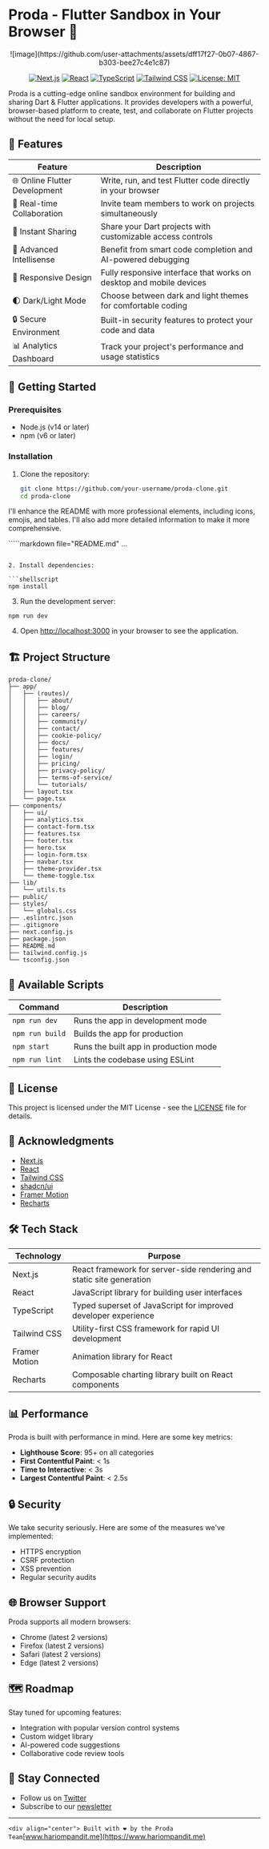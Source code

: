 # Proda - Flutter Sandbox in Your Browser 🚀

<div align="center">
![image](https://github.com/user-attachments/assets/dff17f27-0b07-4867-b303-bee27c4e1c87)

  
  [![Next.js](https://img.shields.io/badge/Next.js-13.0+-blueviolet.svg)](https://nextjs.org/)
  [![React](https://img.shields.io/badge/React-18.0+-blue.svg)](https://reactjs.org/)
  [![TypeScript](https://img.shields.io/badge/TypeScript-4.5+-blue.svg)](https://www.typescriptlang.org/)
  [![Tailwind CSS](https://img.shields.io/badge/Tailwind_CSS-3.0+-38B2AC.svg)](https://tailwindcss.com/)
  [![License: MIT](https://img.shields.io/badge/License-MIT-yellow.svg)](https://opensource.org/licenses/MIT)
</div>

Proda is a cutting-edge online sandbox environment for building and sharing Dart & Flutter applications. It provides developers with a powerful, browser-based platform to create, test, and collaborate on Flutter projects without the need for local setup.

## 🌟 Features

| Feature | Description |
|---------|-------------|
| 🌐 Online Flutter Development | Write, run, and test Flutter code directly in your browser |
| 👥 Real-time Collaboration | Invite team members to work on projects simultaneously |
| 🔗 Instant Sharing | Share your Dart projects with customizable access controls |
| 🧠 Advanced Intellisense | Benefit from smart code completion and AI-powered debugging |
| 📱 Responsive Design | Fully responsive interface that works on desktop and mobile devices |
| 🌓 Dark/Light Mode | Choose between dark and light themes for comfortable coding |
| 🔒 Secure Environment | Built-in security features to protect your code and data |
| 📊 Analytics Dashboard | Track your project's performance and usage statistics |

## 🚀 Getting Started

### Prerequisites

- Node.js (v14 or later)
- npm (v6 or later)

### Installation

1. Clone the repository:
   ```bash
   git clone https://github.com/your-username/proda-clone.git
   cd proda-clone
I'll enhance the README with more professional elements, including icons, emojis, and tables. I'll also add more detailed information to make it more comprehensive.

`<ReactProject id="proda-clone">````markdown file="README.md"
...
```

2. Install dependencies:

```shellscript
npm install
```


3. Run the development server:

```shellscript
npm run dev
```


4. Open [http://localhost:3000](http://localhost:3000) in your browser to see the application.


## 🏗️ Project Structure

```plaintext
proda-clone/
├── app/
│   ├── (routes)/
│   │   ├── about/
│   │   ├── blog/
│   │   ├── careers/
│   │   ├── community/
│   │   ├── contact/
│   │   ├── cookie-policy/
│   │   ├── docs/
│   │   ├── features/
│   │   ├── login/
│   │   ├── pricing/
│   │   ├── privacy-policy/
│   │   ├── terms-of-service/
│   │   └── tutorials/
│   ├── layout.tsx
│   └── page.tsx
├── components/
│   ├── ui/
│   ├── analytics.tsx
│   ├── contact-form.tsx
│   ├── features.tsx
│   ├── footer.tsx
│   ├── hero.tsx
│   ├── login-form.tsx
│   ├── navbar.tsx
│   ├── theme-provider.tsx
│   └── theme-toggle.tsx
├── lib/
│   └── utils.ts
├── public/
├── styles/
│   └── globals.css
├── .eslintrc.json
├── .gitignore
├── next.config.js
├── package.json
├── README.md
├── tailwind.config.js
└── tsconfig.json
```

## 📜 Available Scripts

| Command | Description
|-----|-----
| `npm run dev` | Runs the app in development mode
| `npm run build` | Builds the app for production
| `npm start` | Runs the built app in production mode
| `npm run lint` | Lints the codebase using ESLint




## 📄 License

This project is licensed under the MIT License - see the [LICENSE](LICENSE) file for details.

## 🙏 Acknowledgments

- [Next.js](https://nextjs.org/)
- [React](https://reactjs.org/)
- [Tailwind CSS](https://tailwindcss.com/)
- [shadcn/ui](https://ui.shadcn.com/)
- [Framer Motion](https://www.framer.com/motion/)
- [Recharts](https://recharts.org/)


## 🛠️ Tech Stack

| Technology | Purpose
|-----|-----
| Next.js | React framework for server-side rendering and static site generation
| React | JavaScript library for building user interfaces
| TypeScript | Typed superset of JavaScript for improved developer experience
| Tailwind CSS | Utility-first CSS framework for rapid UI development
| Framer Motion | Animation library for React
| Recharts | Composable charting library built on React components


## 📊 Performance

Proda is built with performance in mind. Here are some key metrics:

- **Lighthouse Score**: 95+ on all categories
- **First Contentful Paint**: < 1s
- **Time to Interactive**: < 3s
- **Largest Contentful Paint**: < 2.5s


## 🔒 Security

We take security seriously. Here are some of the measures we've implemented:

- HTTPS encryption
- CSRF protection
- XSS prevention
- Regular security audits


## 🌐 Browser Support

Proda supports all modern browsers:

- Chrome (latest 2 versions)
- Firefox (latest 2 versions)
- Safari (latest 2 versions)
- Edge (latest 2 versions)




## 🗺️ Roadmap

Stay tuned for upcoming features:

- Integration with popular version control systems
- Custom widget library
- AI-powered code suggestions
- Collaborative code review tools


## 📣 Stay Connected

- Follow us on [Twitter](https://twitter.com/Hari_Om_Pandit)
- Subscribe to our [newsletter](https://proda.dev/newsletter)


---

`<div align="center">
  Built with ❤️ by the Proda Team`[www.hariompandit.me](https://www.hariompandit.me)
